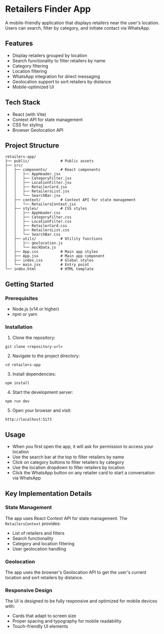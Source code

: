 # Retailers Finder App

A mobile-friendly application that displays retailers near the user's location. Users can search, filter by category, and initiate contact via WhatsApp.

## Features

- Display retailers grouped by location
- Search functionality to filter retailers by name
- Category filtering
- Location filtering
- WhatsApp integration for direct messaging
- Geolocation support to sort retailers by distance
- Mobile-optimized UI

## Tech Stack

- React (with Vite)
- Context API for state management
- CSS for styling
- Browser Geolocation API

## Project Structure

```
retailers-app/
├── public/              # Public assets
├── src/
│   ├── components/      # React components
│   │   ├── AppHeader.jsx
│   │   ├── CategoryFilter.jsx
│   │   ├── LocationFilter.jsx
│   │   ├── RetailerCard.jsx
│   │   ├── RetailersList.jsx
│   │   └── SearchBar.jsx
│   ├── context/         # Context API for state management
│   │   └── RetailersContext.jsx
│   ├── styles/          # CSS styles
│   │   ├── AppHeader.css
│   │   ├── CategoryFilter.css
│   │   ├── LocationFilter.css
│   │   ├── RetailerCard.css
│   │   ├── RetailersList.css
│   │   └── SearchBar.css
│   ├── utils/           # Utility functions
│   │   ├── geolocation.js
│   │   └── mockData.js
│   ├── App.css          # Main app styles
│   ├── App.jsx          # Main app component
│   ├── index.css        # Global styles
│   └── main.jsx         # Entry point
└── index.html           # HTML template
```

## Getting Started

### Prerequisites

- Node.js (v14 or higher)
- npm or yarn

### Installation

1. Clone the repository:
```
git clone <repository-url>
```

2. Navigate to the project directory:
```
cd retailers-app
```

3. Install dependencies:
```
npm install
```

4. Start the development server:
```
npm run dev
```

5. Open your browser and visit:
```
http://localhost:5173
```

## Usage

- When you first open the app, it will ask for permission to access your location
- Use the search bar at the top to filter retailers by name
- Click on category buttons to filter retailers by category
- Use the location dropdown to filter retailers by location
- Click the WhatsApp button on any retailer card to start a conversation via WhatsApp

## Key Implementation Details

### State Management

The app uses React Context API for state management. The `RetailersContext` provides:

- List of retailers and filters
- Search functionality
- Category and location filtering
- User geolocation handling

### Geolocation

The app uses the browser's Geolocation API to get the user's current location and sort retailers by distance.

### Responsive Design

The UI is designed to be fully responsive and optimized for mobile devices with:

- Cards that adapt to screen size
- Proper spacing and typography for mobile readability
- Touch-friendly UI elements



